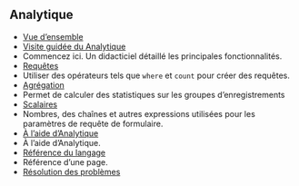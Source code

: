 
## <a name="analytics"></a>Analytique

- [Vue d’ensemble](../articles/application-insights/app-insights-analytics.md)
- [Visite guidée du Analytique](../articles/application-insights/app-insights-analytics-tour.md)
 - Commencez ici. Un didacticiel détaillé les principales fonctionnalités.
- [Requêtes](../articles/application-insights/app-insights-analytics-reference.md#queries)
 - Utiliser des opérateurs tels que `where` et `count` pour créer des requêtes.
- [Agrégation](../articles/application-insights/app-insights-analytics-reference.md#aggregations)
 - Permet de calculer des statistiques sur les groupes d’enregistrements
- [Scalaires](../articles/application-insights/app-insights-analytics-reference.md#scalars)
 - Nombres, des chaînes et autres expressions utilisées pour les paramètres de requête de formulaire.
- [À l’aide d’Analytique](../articles/application-insights/app-insights-analytics-using.md)
 - À l’aide d’Analytique.
- [Référence du langage](../articles/application-insights/app-insights-analytics-reference.md)
 - Référence d’une page.
- [Résolution des problèmes](../articles/application-insights/app-insights-analytics-troubleshooting.md)
